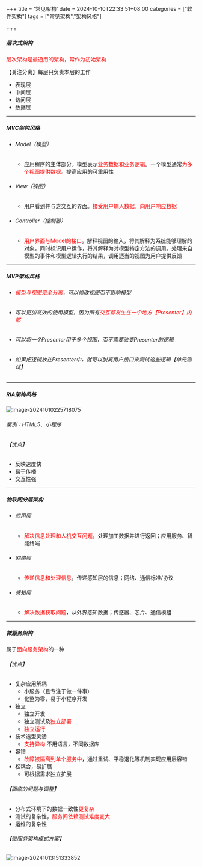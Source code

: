 +++
title = '常见架构'
date = 2024-10-10T22:33:51+08:00
categories = ["软件架构"]
tags = ["常见架构","架构风格"]

+++



##### 层次式架构

<font color='red'>层次架构是最通用的架构，常作为初始架构</font>

【关注分离】每层只负责本层的工作

- 表现层
- 中间层
- 访问层
- 数据层



---



##### MVC架构风格

- ###### Model（模型）

  - 应用程序的主体部分。模型表示<font color='red'>业务数据和业务逻辑</font>。一个模型通常<font color='red'>为多个视图提供数据</font>。提高应用的可重用性

- ###### View（视图）

  - 用户看到并与之交互的界面。<font color='red'>接受用户输入数据，向用户响应数据</font>

- ###### Controller（控制器）

  - <font color='red'>用户界面与Model的接口</font>。解释视图的输入，将其解释为系统能够理解的对象，同时标识用户运作，将其解释为对模型特定方法的调用。处理来自模型的事件和模型逻辑执行的结果，调用适当的视图为用户提供反馈



---



##### MVP架构风格

- ###### <font color='red'>模型与视图完全分离</font>，可以修改视图而不影响模型

- ###### 可以更加高效的使用模型，因为所有<font color='red'>交互都发生在一个地方【Presenter】内部</font>

- ###### 可以将一个Presenter用于多个视图，而不需要改变Presenter的逻辑

- ###### 如果把逻辑放在Presenter中，就可以脱离用户接口来测试这些逻辑【单元测试】



---



##### RIA架构风格



![image-20241010225718075](https://filestore.lifepoem.fun/know/202410102257153.png)

###### 案例：HTML5、小程序



###### 【优点】

- 反映速度快
- 易于传播
- 交互性强



---



##### 物联网分层架构



- ###### 应用层

  - <font color='red'>解决信息处理和人机交互问题</font>，处理加工数据并进行返回；应用服务、智能终端

- ###### 网络层

  - <font color='red'>传递信息和处理信息</font>，传递感知层的信息；网络、通信标准/协议

- ###### 感知层

  - <font color='red'>解决数据获取问题</font>，从外界感知数据；传感器、芯片、通信模组



---



##### 微服务架构

属于<font color='red'>面向服务架构</font>的一种



###### 【优点】

- 复杂应用解耦
  - 小服务（且专注于做一件事）
  - 化整为零，易于小程序开发
- 独立
  - 独立开发
  - 独立测试及<font color='red'>独立部署</font>
  - <font color='red'>独立运行</font>
- 技术选型灵活
  - <font color='red'>支持异构</font> 不用语言，不同数据库
- 容错
  - <font color='red'>故障被隔离到单个服务中</font>，通过重试、平稳退化等机制实现应用层容错
- 松耦合，易扩展
  - 可根据需求独立扩展



###### 【面临的问题与调整】

- 分布式环境下的数据一致性<font color='red'>更复杂</font>
- 测试的复杂性，<font color='red'>服务间依赖测试难度变大</font>
- 运维的复杂性



###### 【微服务架构模式方案】

![image-20241013151333852](https://filestore.lifepoem.fun/know/202410131513907.png)







